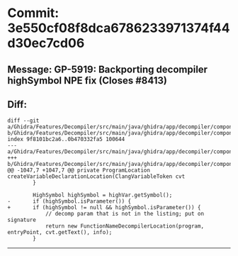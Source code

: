 # Commit: 3e550cf08f8dca6786233971374f44d30ec7cd06
## Message: GP-5919: Backporting decompiler highSymbol NPE fix (Closes #8413)
## Diff:
```
diff --git a/Ghidra/Features/Decompiler/src/main/java/ghidra/app/decompiler/component/DecompilerPanel.java b/Ghidra/Features/Decompiler/src/main/java/ghidra/app/decompiler/component/DecompilerPanel.java
index 9f8101bc2a6..0b470332fa5 100644
--- a/Ghidra/Features/Decompiler/src/main/java/ghidra/app/decompiler/component/DecompilerPanel.java
+++ b/Ghidra/Features/Decompiler/src/main/java/ghidra/app/decompiler/component/DecompilerPanel.java
@@ -1047,7 +1047,7 @@ private ProgramLocation createVariableDeclarationLocation(ClangVariableToken cvt
 		}
 
 		HighSymbol highSymbol = highVar.getSymbol();
-		if (highSymbol.isParameter()) {
+		if (highSymbol != null && highSymbol.isParameter()) {
 			// decomp param that is not in the listing; put on signature
 			return new FunctionNameDecompilerLocation(program, entryPoint, cvt.getText(), info);
 		}
```
-----------------------------------

